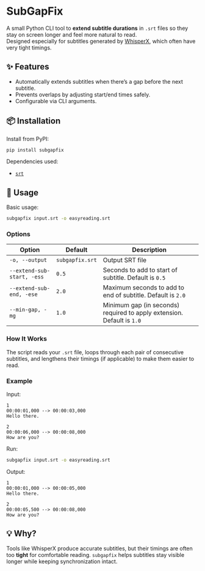 # SubGapFix

A small Python CLI tool to **extend subtitle durations** in `.srt` files so they stay on screen longer and feel more natural to read.  
Designed especially for subtitles generated by [WhisperX](https://github.com/m-bain/whisperX), which often have very tight timings.

## ✨ Features

- Automatically extends subtitles when there’s a gap before the next subtitle.  
- Prevents overlaps by adjusting start/end times safely.  
- Configurable via CLI arguments.

## 📦 Installation

Install from PyPI:

```bash
pip install subgapfix
````

Dependencies used:

* [`srt`](https://pypi.org/project/srt/)

## 🔧 Usage

Basic usage:

```bash
subgapfix input.srt -o easyreading.srt
```

### Options

| Option                     | Default         | Description                                                               |
|----------------------------|-----------------|---------------------------------------------------------------------------|
| `-o, --output`             | `subgapfix.srt` | Output SRT file                                                           |
| `--extend-sub-start, -ess` | `0.5`           | Seconds to add to start of subtitle. Default is `0.5`                     |
| `--extend-sub-end, -ese`   | `2.0`           | Maximum seconds to add to end of subtitle. Default is `2.0`               |
| `--min-gap, -mg`           | `1.0`           | Minimum gap (in seconds) required to apply extension. Default is `1.0`    |


### How It Works

The script reads your `.srt` file, loops through each pair of consecutive subtitles, and lengthens their timings (if applicable) to make them easier to read.  

### Example

Input:

```
1
00:00:01,000 --> 00:00:03,000
Hello there.

2
00:00:06,000 --> 00:00:08,000
How are you?
```

Run:

```bash
subgapfix input.srt -o easyreading.srt
```

Output:

```
1
00:00:01,000 --> 00:00:05,000
Hello there.

2
00:00:05,500 --> 00:00:08,000
How are you?
```

## 💡 Why?

Tools like WhisperX produce accurate subtitles, but their timings are often too **tight** for comfortable reading.
`subgapfix` helps subtitles stay visible longer while keeping synchronization intact.